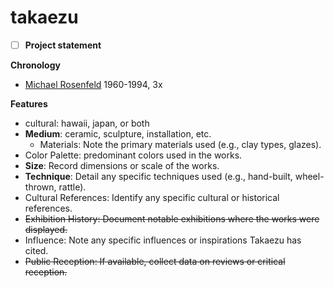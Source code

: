 # takaezu
- [ ] **Project statement**

**Chronology** 
- [Michael Rosenfeld](https://www.michaelrosenfeldart.com/artists/toshiko-takaezu-1922-2011) 1960-1994, 3x

**Features**
- cultural: hawaii, japan, or both 
- **Medium**: ceramic, sculpture, installation, etc.
    - Materials: Note the primary materials used (e.g., clay types, glazes).
- Color Palette: predominant colors used in the works.
- **Size**: Record dimensions or scale of the works.
- **Technique**: Detail any specific techniques used (e.g., hand-built, wheel-thrown, rattle).
- Cultural References: Identify any specific cultural or historical references.
- ~~Exhibition History: Document notable exhibitions where the works were displayed.~~
- Influence: Note any specific influences or inspirations Takaezu has cited.
- ~~Public Reception: If available, collect data on reviews or critical reception.~~
